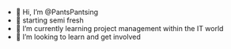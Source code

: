 - 👋 Hi, I’m @PantsPantsing
- 👀 starting semi fresh
- 🌱 I’m currently learning project management within the IT world
- 💞️ I’m looking to learn and get involved

<!---
PantsPantsing/PantsPantsing is a ✨ special ✨ repository because its `README.md` (this file) appears on your GitHub profile.
You can click the Preview link to take a look at your changes.
--->
